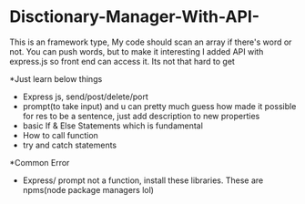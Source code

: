 # Disctionary-Manager-With-API-
This is an framework type, My code should scan an array if there's word or not. You can push words, but to make it interesting I added API with express.js so front end can access it.
Its not that hard to get


*Just learn below things

- Express js, send/post/delete/port
- prompt(to take input) and u can pretty much guess how made it possible for res to be a sentence, just add description to new properties 
- basic If & Else Statements which is fundamental
- How to call function
- try and catch statements 

*Common Error
- Express/ prompt not a function, install these libraries. These are npms(node package managers lol)
